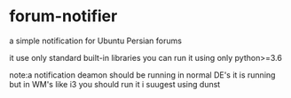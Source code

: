 # forum-notifier
a simple notification for Ubuntu Persian forums 

it use only standard built-in libraries you can run it using only python>=3.6

note:a notification deamon should be running in normal DE's it is running but in WM's like i3 you should run it i suugest using  dunst
